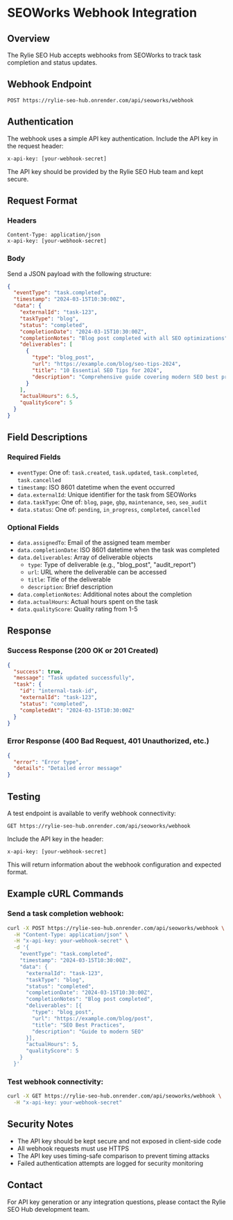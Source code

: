 # SEOWorks Webhook Integration

## Overview

The Rylie SEO Hub accepts webhooks from SEOWorks to track task completion and status updates.

## Webhook Endpoint

```
POST https://rylie-seo-hub.onrender.com/api/seoworks/webhook
```

## Authentication

The webhook uses a simple API key authentication. Include the API key in the request header:

```
x-api-key: [your-webhook-secret]
```

The API key should be provided by the Rylie SEO Hub team and kept secure.

## Request Format

### Headers

```
Content-Type: application/json
x-api-key: [your-webhook-secret]
```

### Body

Send a JSON payload with the following structure:

```json
{
  "eventType": "task.completed",
  "timestamp": "2024-03-15T10:30:00Z",
  "data": {
    "externalId": "task-123",
    "taskType": "blog",
    "status": "completed",
    "completionDate": "2024-03-15T10:30:00Z",
    "completionNotes": "Blog post completed with all SEO optimizations",
    "deliverables": [
      {
        "type": "blog_post",
        "url": "https://example.com/blog/seo-tips-2024",
        "title": "10 Essential SEO Tips for 2024",
        "description": "Comprehensive guide covering modern SEO best practices"
      }
    ],
    "actualHours": 6.5,
    "qualityScore": 5
  }
}
```

## Field Descriptions

### Required Fields

- `eventType`: One of: `task.created`, `task.updated`, `task.completed`, `task.cancelled`
- `timestamp`: ISO 8601 datetime when the event occurred
- `data.externalId`: Unique identifier for the task from SEOWorks
- `data.taskType`: One of: `blog`, `page`, `gbp`, `maintenance`, `seo`, `seo_audit`
- `data.status`: One of: `pending`, `in_progress`, `completed`, `cancelled`

### Optional Fields

- `data.assignedTo`: Email of the assigned team member
- `data.completionDate`: ISO 8601 datetime when the task was completed
- `data.deliverables`: Array of deliverable objects
  - `type`: Type of deliverable (e.g., "blog_post", "audit_report")
  - `url`: URL where the deliverable can be accessed
  - `title`: Title of the deliverable
  - `description`: Brief description
- `data.completionNotes`: Additional notes about the completion
- `data.actualHours`: Actual hours spent on the task
- `data.qualityScore`: Quality rating from 1-5

## Response

### Success Response (200 OK or 201 Created)

```json
{
  "success": true,
  "message": "Task updated successfully",
  "task": {
    "id": "internal-task-id",
    "externalId": "task-123",
    "status": "completed",
    "completedAt": "2024-03-15T10:30:00Z"
  }
}
```

### Error Response (400 Bad Request, 401 Unauthorized, etc.)

```json
{
  "error": "Error type",
  "details": "Detailed error message"
}
```

## Testing

A test endpoint is available to verify webhook connectivity:

```
GET https://rylie-seo-hub.onrender.com/api/seoworks/webhook
```

Include the API key in the header:

```
x-api-key: [your-webhook-secret]
```

This will return information about the webhook configuration and expected format.

## Example cURL Commands

### Send a task completion webhook:

```bash
curl -X POST https://rylie-seo-hub.onrender.com/api/seoworks/webhook \
  -H "Content-Type: application/json" \
  -H "x-api-key: your-webhook-secret" \
  -d '{
    "eventType": "task.completed",
    "timestamp": "2024-03-15T10:30:00Z",
    "data": {
      "externalId": "task-123",
      "taskType": "blog",
      "status": "completed",
      "completionDate": "2024-03-15T10:30:00Z",
      "completionNotes": "Blog post completed",
      "deliverables": [{
        "type": "blog_post",
        "url": "https://example.com/blog/post",
        "title": "SEO Best Practices",
        "description": "Guide to modern SEO"
      }],
      "actualHours": 5,
      "qualityScore": 5
    }
  }'
```

### Test webhook connectivity:

```bash
curl -X GET https://rylie-seo-hub.onrender.com/api/seoworks/webhook \
  -H "x-api-key: your-webhook-secret"
```

## Security Notes

- The API key should be kept secure and not exposed in client-side code
- All webhook requests must use HTTPS
- The API key uses timing-safe comparison to prevent timing attacks
- Failed authentication attempts are logged for security monitoring

## Contact

For API key generation or any integration questions, please contact the Rylie SEO Hub development team.
